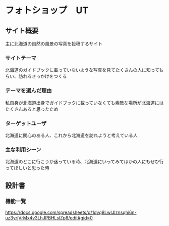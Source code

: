 # フォトショップ　UT

## サイト概要
主に北海道の自然の風景の写真を投稿するサイト

### サイトテーマ
北海道のガイドブックに載っていないような写真を見てたくさんの人に知ってもらい、訪れるきっかけをつくる

### テーマを選んだ理由
私自身が北海道出身でガイドブックに載っていなくても素敵な場所が北海道にはたくさんあると思ったため

### ターゲットユーザ
北海道に関心のある人、これから北海道を訪れようと考えている人

### 主な利用シーン
北海道のどこに行こうか迷っている時、北海道にいってみてほかの人にもぜひ行ってほしいと思った時

## 設計書

### 機能一覧
https://docs.google.com/spreadsheets/d/1dyq8LwlJIznsqhi6n-uz3yrjVrMx4v3LhJPBHLslZp8/edit#gid=0


